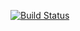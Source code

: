 [![Build Status](https://www.travis-ci.org/Pypy233/SECIII.svg?branch=master)](https://www.travis-ci.org/Pypy233/SECIII)